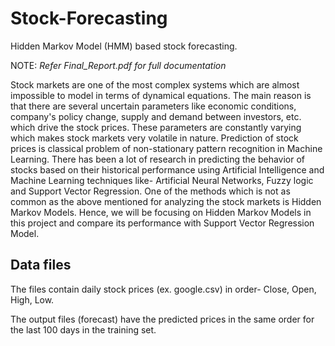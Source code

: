 # Stock-Forecasting
Hidden Markov Model (HMM) based stock forecasting.

NOTE: *Refer Final_Report.pdf for full documentation*

Stock markets are one of the most complex systems which are almost impossible to model in terms of dynamical equations. The main reason is that there are several uncertain parameters like economic conditions, company's policy change, supply and demand between investors, etc. which drive the stock prices. These parameters are constantly varying which makes stock markets very volatile in nature. Prediction of stock prices is classical problem of non-stationary pattern recognition in Machine Learning. There has been a lot of research in predicting the behavior of stocks based on their historical performance using Artificial Intelligence and Machine Learning techniques like- Artificial Neural Networks, Fuzzy logic and Support Vector Regression. One of the methods which is not as common as the above mentioned for analyzing the stock markets is Hidden Markov Models. Hence, we will be focusing on Hidden Markov Models in this project and compare its performance with Support Vector Regression Model.

## Data files
The files contain daily stock prices (ex. google.csv) in order- Close, Open, High, Low.

The output files (forecast) have the predicted prices in the same order for the last 100 days in the training set.
